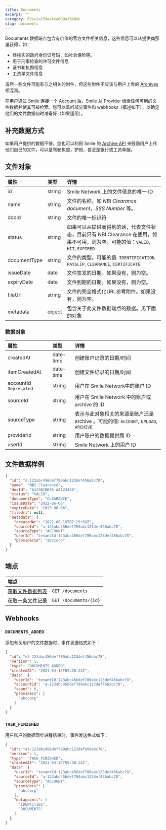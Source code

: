 ```yaml
---
title: Documents
excerpt: ""
category: 62ce2a159aafea009af30dab
slug: documents
---
```



Documents 数据端点包含有价值的官方文件相关信息，这些信息可以从提供商那里获得，如：

- 经核实的政府身份证号码，如社会保险等。
- 用于刑事检查的许可文件信息
- 证书和执照信息
- 工资单文件信息

虽然一些文件可能有与之相关的附件，但这些附件不应该与用户上传的 [Archives](/reference/archives) 相混淆。

在用户通过 Smile 连接一个 [Account](/reference/accounts) 后，Smile 从  [Provider](/reference/providers) 检索任何可用的文件数据并使其可被检索。您可以监听部分事件和 webhooks（概述如下），以确定他们的文件数据何时准备好（如果适用）。

## 补充数据方式

如果用户提供的数据不够，您也可以利用 Smile 的 [Archive API](/reference/archives) 来鼓励用户上传他们自己的文件，可以是驾驶执照，护照，甚至是银行或工资单据。

## 文件对象

| 属性           | 类型     | 详情                                                                                  |
|:-------------|:-------|:------------------------------------------------------------------------------------|
| id           | string | Smile Network 上的文件信息的唯一 ID                                                          |
| name         | string | 文件的名称，如 *NBI Clearance document*，*SSS Number* 等。                                    |
| docId        | string | 文件的唯一标识符                                                                            |
| status       | string | 如果可以从提供商得到的话，代表文件状态，目前只有 NBI Clearance 在使用，如果不可用，则为空。可能的值：`VALID`, `HIT`, `EXPIRED` |
| documentType | string | 文件的类型。可能的值: `IDENTIFICATION`, `PAYSLIP`, `CLEARANCE`, `CERTIFICATE`                 |
| issueDate    | date   | 文件签发的日期。如果没有，则为空。                                                                   |
| expiryDate   | date   | 文件到期的日期。如果没有，则为空。                                                                   |
| fileUrl      | string | 文件的完全格式化URL参考附件。如果没有，则为空。                                                           |
| metadata     | object | 包含关于此文件数据端点的数据。见下面的对象                                                               |

### 数据对象

| 属性                     | 类型     | 详情                                                             |
|:-----------------------| :----- |:---------------------------------------------------------------|
| createdAt              | date-time | 创建账户记录的日期/时间                                                   |
| itemCreatedAt          | date-time | 创建文件记录的日期/时间                                                   |
| accountId `Deprecated` | string | 用户在 Smile Network中的账户 ID                                                                                                                                  |
| sourceId               | string | 用户在 Smile Network 中的账户或 archive 的 ID                           |
| sourceType             | string | 表示与此对象相关的来源是账户还是 archive 。可能的值: `ACCOUNT`, `UPLOAD`, `ARCHIVE` |
| providerId             | string | 用户账户的数据提供商 ID                                                  |
| userId                 | string | Smile Network 上的用户 ID                                          |


## 文件数据样例

```json
{
  "id": "d-123abc456def789abc123def456abc78",
  "name": "NBI Clearance",
  "docId": "A123BCDE45-AA123456",
  "status": "VALID",
  "documentType": "CLEARANCE",
  "issueDate": "2022-06-06",
  "expiryDate": "2023-06-06",
  "fileUrl": null,
  "metadata": {
    "createdAt": "2022-08-19T07:29:08Z",
    "sourceId": "a-123abc456def789abc123def456abc78",
    "sourceType": "ACCOUNT",
    "userId": "tenantId-123abc456def789abc123def456abc78",
    "providerId": "abccorp"
  }
}
```

## 端点

| 端点                                      | |
|:----------------------------------------| :---- |
| [获取文件数据列表](/reference/list-documents-1) | `GET /documents` |
| [获取一条文件记录](/reference/get-document-1)   | `GET /documents/{id}` |

## Webhooks

### `DOCUMENTS_ADDED`

添加有关用户的文件数据时，事件发送格式如下：

```json
{
  "id": "et-123abc456def789abc123def456abc78",
  "version": 1,
  "type": "DOCUMENTS_ADDED",
  "createdAt": "2021-04-14T09:30:24Z",
  "data": {
    "userId": "tenantId-123abc456def789abc123def456abc78",
    "accountId": "a-123abc456def789abc123def456abc78",
    "count": 0,
    "providers": [
      "abccorp"
    ]
  }
}
```

### `TASK_FINISHED`

用户账户的数据同步进程结束时，事件发送格式如下：

```json
{
  "id": "et-123abc456def789abc123def456abc78",
  "version": 1,
  "type": "TASK_FINISHED",
  "createdAt": "2021-04-14T09:30:24Z",
  "data": {
    "userId": "tenantId-123abc456def789abc123def456abc78",
    "sourceId": "a-123abc456def789abc123def456abc78",
    "sourceType": "ACCOUNT",
    "providers": [
      "abccorp"
    ],
    "datapoints": [
      "IDENTITIES",
      "DOCUMENTS"
    ]
  }
}
```
